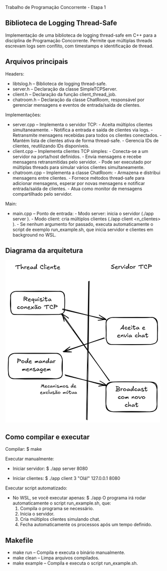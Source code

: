 Trabalho de Programação Concorrente - Etapa 1

Biblioteca de Logging Thread-Safe
---------------------------------
Implementação de uma biblioteca de logging thread-safe em C++ para a disciplina de Programação Concorrente. Permite que múltiplas threads escrevam logs sem conflito, com timestamps e identificação de thread.

Arquivos principais
------------------
Headers:
- libtslog.h       – Biblioteca de logging thread-safe.
- server.h         – Declaração da classe SimpleTCPServer.
- client.h         – Declaração da função client_thread_job.
- chatroom.h       – Declaração da classe ChatRoom, responsável por gerenciar mensagens e eventos de entrada/saída de clientes.

Implementações:
- server.cpp       – Implementa o servidor TCP:
                     - Aceita múltiplos clientes simultaneamente.
                     - Notifica a entrada e saída de clientes via logs.
                     - Retransmite mensagens recebidas para todos os clientes conectados.
                     - Mantém lista de clientes ativa de forma thread-safe.
                     - Gerencia IDs de clientes, reutilizando IDs disponíveis.
- client.cpp       – Implementa clientes TCP simples:
                     - Conecta-se a um servidor na porta/host definidos.
                     - Envia mensagens e recebe mensagens retransmitidas pelo servidor.
                     - Pode ser executado por múltiplas threads para simular vários clientes simultaneamente.
- chatroom.cpp     – Implementa a classe ChatRoom:
                     - Armazena e distribui mensagens entre clientes.
                     - Fornece métodos thread-safe para adicionar mensagens, esperar por novas mensagens e notificar entrada/saída de clientes.
                     - Atua como monitor de mensagens compartilhado pelo servidor.

Main:
- main.cpp         – Ponto de entrada:
                     - Modo server: inicia o servidor (./app server <porta>).
                     - Modo client: cria múltiplos clientes (./app client <n_clientes> <mensagem> <host> <porta>).
                     - Se nenhum argumento for passado, executa automaticamente o script de exemplo run_example.sh,
                       que inicia servidor e clientes em background no WSL.

Diagrama da arquitetura
----------------------
![Diagrama da arquitetura](assets/Diagrama-Arquitetura-LPII.png)

Como compilar e executar
-----------------------

Compilar:
$ make

Executar manualmente:
- Iniciar servidor:
$ ./app server 8080

- Iniciar clientes:
$ ./app client 3 "Olá!" 127.0.0.1 8080

Executar script automatizado:
- No WSL, se você executar apenas:
$ ./app
O programa irá rodar automaticamente o script run_example.sh, que:
  1. Compila o programa se necessário.
  2. Inicia o servidor.
  3. Cria múltiplos clientes simulando chat.
  4. Fecha automaticamente os processos após um tempo definido.

Makefile
--------
- make run      – Compila e executa o binário manualmente.
- make clean    – Limpa arquivos compilados.
- make example  – Compila e executa o script run_example.sh.